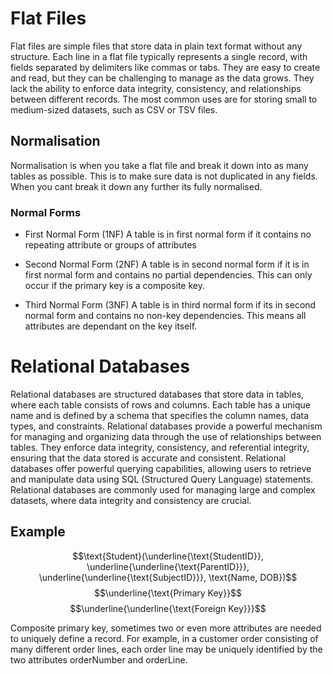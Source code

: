 # Flat Files
Flat files are simple files that store data in plain text format without any structure. Each line in a flat file typically represents a single record, with fields separated by delimiters like commas or tabs. They are easy to create and read, but they can be challenging to manage as the data grows. They lack the ability to enforce data integrity, consistency, and relationships between different records.
The most common uses are for storing small to medium-sized datasets, such as CSV or TSV files.

## Normalisation
Normalisation is when you take a flat file and break it down into as many tables as possible. This is to make sure data is not duplicated in any fields. When you cant break it down any further its fully normalised.

### Normal Forms
- First Normal Form (1NF)
A table is in first normal form if it contains no repeating attribute or groups of attributes

- Second Normal Form (2NF)
A table is in second normal form if it is in first normal form and contains no partial dependencies. This can only occur if the primary key is a composite key.

- Third Normal Form (3NF)
A table is in third normal form if its in second normal form and contains no non-key dependencies. This means all attributes are dependant on the key itself.


# Relational Databases
Relational databases are structured databases that store data in tables, where each table consists of rows and columns. Each table has a unique name and is defined by a schema that specifies the column names, data types, and constraints. Relational databases provide a powerful mechanism for managing and organizing data through the use of relationships between tables. They enforce data integrity, consistency, and referential integrity, ensuring that the data stored is accurate and consistent. Relational databases offer powerful querying capabilities, allowing users to retrieve and manipulate data using SQL (Structured Query Language) statements. Relational databases are commonly used for managing large and complex datasets, where data integrity and consistency are crucial.

## Example
$$\text{Student}(\underline{\text{StudentID}}, \underline{\underline{\text{ParentID}}}, \underline{\underline{\text{SubjectID}}}, \text{Name, DOB})$$
$$\underline{\text{Primary Key}}$$
$$\underline{\underline{\text{Foreign Key}}}$$

Composite primary key, sometimes two or even more attributes are needed to uniquely define a record. For example, in a customer order consisting of many different order lines, each order line may be uniquely identified by the two attributes orderNumber and orderLine.